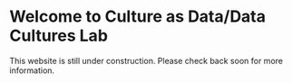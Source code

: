 # Welcome to Culture as Data/Data Cultures Lab

This website is still under construction. Please check back soon for more information.